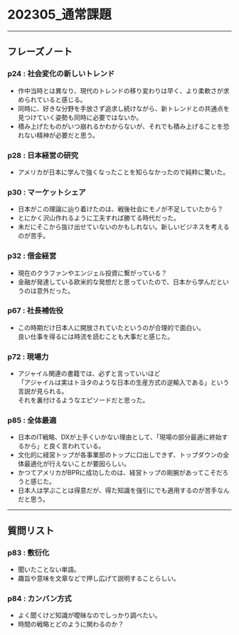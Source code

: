 # 202305_通常課題
---
## フレーズノート
### p24 : 社会変化の新しいトレンド
- 作中当時とは異なり、現代のトレンドの移り変わりは早く、より柔軟さが求められていると感じる。
- 同時に、好きな分野を手放さず追求し続けながら、新トレンドとの共通点を見つけていく姿勢も同時に必要ではないか。
- 積み上げたものがいつ崩れるかわからないが、それでも積み上げることを恐れない精神が必要だと思う。
### p28 : 日本経営の研究
- アメリカが日本に学んで強くなったことを知らなかったので純粋に驚いた。
### p30 : マーケットシェア
- 日本がこの理論に辿り着けたのは、戦後社会にモノが不足していたから？
- とにかく沢山作れるように工夫すれば勝てる時代だった。
- 未だにそこから抜け出せていないのかもしれない。新しいビジネスを考えるのが苦手。
### p32 : 借金経営
- 現在のクラファンやエンジェル投資に繋がっている？
- 金融が発達している欧米的な発想だと思っていたので、日本から学んだというのは意外だった。
### p67 : 社長補佐役
- この時期だけ日本人に開放されていたというのが合理的で面白い。<br>
良い仕事を得るには時流を読むことも大事だと感じた。
### p72 : 現場力
- アジャイル関連の書籍では、必ずと言っていいほど<br>
「アジャイルは実はトヨタのような日本の生産方式の逆輸入である」という言説が見られる。<br>
それを裏付けるようなエピソードだと思った。
### p85 : 全体最適
- 日本のIT戦略、DXが上手くいかない理由として、「現場の部分最適に終始するから」と良く言われている。
- 文化的に経営トップが各事業部のトップに口出しできず、トップダウンの全体最適化が行えないことが要因らしい。
- かつてアメリカがBPRに成功したのは、経営トップの剛腕があってこそだろうと感じた。
- 日本人は学ぶことは得意だが、得た知識を強引にでも適用するのが苦手なんだと思う。

---
## 質問リスト
### p83 : 敷衍化
- 聞いたことない単語。
- 趣旨や意味を文章などで押し広げて説明することらしい。
### p84 : カンバン方式
- よく聞くけど知識が曖昧なのでしっかり調べたい。
- 時間の戦略とどのように関わるのか？
